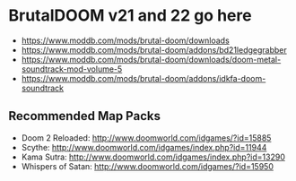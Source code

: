 # BrutalDOOM v21 and 22 go here
- https://www.moddb.com/mods/brutal-doom/downloads
- https://www.moddb.com/mods/brutal-doom/addons/bd21ledgegrabber
- https://www.moddb.com/mods/brutal-doom/downloads/doom-metal-soundtrack-mod-volume-5
- https://www.moddb.com/mods/brutal-doom/addons/idkfa-doom-soundtrack

## Recommended Map Packs
- Doom 2 Reloaded: http://www.doomworld.com/idgames/?id=15885
- Scythe: http://www.doomworld.com/idgames/index.php?id=11944
- Kama Sutra: http://www.doomworld.com/idgames/index.php?id=13290
- Whispers of Satan: http://www.doomworld.com/idgames/?id=15950
